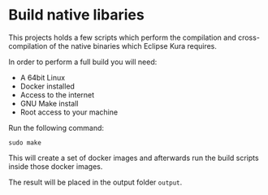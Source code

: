 # Build native libaries

This projects holds a few scripts which perform the compilation and cross-compilation
of the native binaries which Eclipse Kura requires.

In order to perform a full build you will need:

* A 64bit Linux
* Docker installed
* Access to the internet
* GNU Make install
* Root access to your machine

Run the following command:

    sudo make

This will create a set of docker images and afterwards run the build scripts inside those
docker images.

The result will be placed in the output folder `output`.